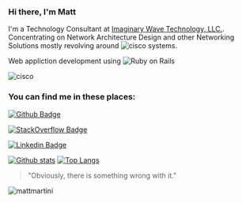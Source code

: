 ### Hi there, I'm Matt

I'm a Technology Consultant at [Imaginary Wave Technology, LLC.](http://www.imaginarywave.com).  
Concentrating on Network Architecture Design and other Networking Solutions mostly revolving around ![cisco](https://img.shields.io/badge/--049fd9?style=social&logo=cisco&logoColor=#049fd9) systems.

Web appliction development using ![Ruby on Rails](https://img.shields.io/badge/--cc0000?style=social&logo=rubyonrails&logoColor=red)

![cisco](https://img.shields.io/badge/--049fd9?style=social&logo=cisco&logoColor=#049fd9)




<!--
**mattmartini/mattmartini** is a ✨ _special_ ✨ repository because its `README.md` (this file) appears on your GitHub profile.

Here are some ideas to get you started:

- 🔭 I’m currently working on ...
- 🌱 I’m currently learning ...
- 👯 I’m looking to collaborate on ...
- 🤔 I’m looking for help with ...
- 💬 Ask me about ...
- 📫 How to reach me: ...
- 😄 Pronouns: ...
- ⚡ Fun fact: ...
-->


### You can find me in these places:

[![Github Badge](https://img.shields.io/badge/-mattmartini-grey?style=flat&logo=github&logoColor=white&link=https://github.com/mattmartini/)](https://www.github.com/mattmartini/)

[![StackOverflow Badge](https://img.shields.io/badge/-mattmartini-grey?style=flat&logo=stackoverflow&logoColor=white&link=ihttps://stackoverflow.com/users/574621/merm)](https://stackoverflow.com/users/574621/merm)

[![Linkedin Badge](https://img.shields.io/badge/-Matthew%20Martini,%20PE-0072b1?style=flat&logo=Linkedin&logoColor=white&link=https://www.linkedin.com/in/matthew-martini-pe-7055138/)](https://www.linkedin.com/in/matthew-martini-pe-7055138/)


[![Github stats](https://github-readme-stats.vercel.app/api?username=mattmartini&show_icons=true&include_all_commits=true)](https://github.com/mattmartini/github-readme-stats)
[![Top Langs](https://github-readme-stats.vercel.app/api/top-langs/?username=mattmartini&layout=compact)](https://github.com/mattmartini/github-readme-stats)

> "Obviously, there is something wrong with it."

<p align=left> <img src=https://komarev.com/ghpvc/?username=mattmartini alt=mattmartini /> </p>
